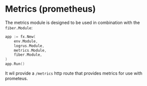 # Metrics (prometheus)

The metrics module is designed to be used in combination with the `fiber.Module`:

```go
app := fx.New(
	env.Module,
	logrus.Module,
	metrics.Module,
	fiber.Module,
)
app.Run()
```

It wil provide a `/metrics` http route that provides metrics for use with prometeus.

